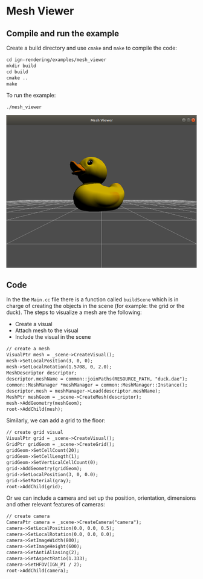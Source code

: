 # Mesh Viewer

## Compile and run the example

Create a build directory and use `cmake` and `make` to compile the code:

```{.sh}
cd ign-rendering/examples/mesh_viewer
mkdir build
cd build
cmake ..
make
```

To run the example:

```{.sh}
./mesh_viewer
```

![](img/mesh_viewer.png)

## Code

In the the `Main.cc` file there is a function called `buildScene` which is in charge of creating the objects in the scene (for example: the grid or the duck). 
The steps to visualize a mesh are the following:

  - Create a visual
  - Attach mesh to the visual
  - Include the visual in the scene

```
// create a mesh
VisualPtr mesh = _scene->CreateVisual();
mesh->SetLocalPosition(3, 0, 0);
mesh->SetLocalRotation(1.5708, 0, 2.0);
MeshDescriptor descriptor;
descriptor.meshName = common::joinPaths(RESOURCE_PATH, "duck.dae");
common::MeshManager *meshManager = common::MeshManager::Instance();
descriptor.mesh = meshManager->Load(descriptor.meshName);
MeshPtr meshGeom = _scene->CreateMesh(descriptor);
mesh->AddGeometry(meshGeom);
root->AddChild(mesh);
```

Similarly, we can add a grid to the floor:

```{.cpp}
// create grid visual
VisualPtr grid = _scene->CreateVisual();
GridPtr gridGeom = _scene->CreateGrid();
gridGeom->SetCellCount(20);
gridGeom->SetCellLength(1);
gridGeom->SetVerticalCellCount(0);
grid->AddGeometry(gridGeom);
grid->SetLocalPosition(3, 0, 0.0);
grid->SetMaterial(gray);
root->AddChild(grid);
```

Or we can include a camera and set up the position, orientation, dimensions and other relevant features of cameras:

```{.cpp}
// create camera
CameraPtr camera = _scene->CreateCamera("camera");
camera->SetLocalPosition(0.0, 0.0, 0.5);
camera->SetLocalRotation(0.0, 0.0, 0.0);
camera->SetImageWidth(800);
camera->SetImageHeight(600);
camera->SetAntiAliasing(2);
camera->SetAspectRatio(1.333);
camera->SetHFOV(IGN_PI / 2);
root->AddChild(camera);
